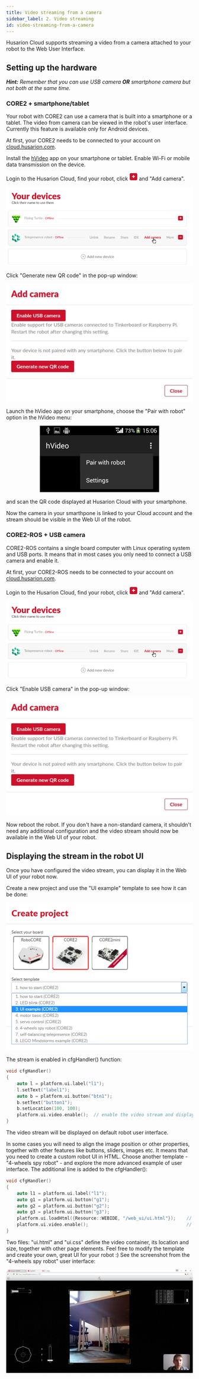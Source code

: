 ```yaml
---
title: Video streaming from a camera
sidebar_label: 2. Video streaming
id: video-streaming-from-a-camera
---
```


Husarion Cloud supports streaming a video from a camera attached to your robot to the Web User Interface.

## Setting up the hardware ##

<dev><em>
<b>Hint:</b> Remember that you can use USB camera <b>OR</b> smartphone camera but not both at the same time.
</em></dev>

### CORE2 + smartphone/tablet ###
Your robot with CORE2 can use a camera that is built into a smartphone or a tablet. The video from camera can be viewed in the robot's user interface. Currently this feature is available only for Android devices.

At first, your CORE2 needs to be connected to your account on [cloud.husarion.com](https://cloud.husarion.com/).

Install the [hVideo](https://play.google.com/store/apps/details?id=com.husarion.video2&hl=en) app on your smartphone or tablet. Enable Wi-Fi or mobile data transmission on the device.

Login to the Husarion Cloud, find your robot, click ![image](/docs/assets/img/howToStart/plus.png) and "Add camera".

<div style="text-align: center"><img src="/docs/assets/img/howToStart/cloud_add_camera.png"/></div>

Click "Generate new QR code" in the pop-up window:

<div style="text-align: center"><img src="/docs/assets/img/howToStart/add_camera.png"/></div>

Launch the hVideo app on your smartphone, choose the "Pair with robot" option in the hVideo menu:

<div style="text-align: center"><img src="/docs/assets/img/howToStart/pair-with-robot.png"/></div>

and scan the QR code displayed at Husarion Cloud with your smartphone.

Now the camera in your smarthpone is linked to your Cloud account and the stream should be visible in the Web UI of the robot. 

### CORE2-ROS + USB camera ###

CORE2-ROS contains a single board computer with Linux operating system and USB ports. It means that in most cases you only need to connect a USB camera and enable it.

At first, your CORE2-ROS needs to be connected to your account on [cloud.husarion.com](https://cloud.husarion.com/).

Login to the Husarion Cloud, find your robot, click ![image](/docs/assets/img/howToStart/plus.png) and "Add camera".

<div style="text-align: center"><img src="/docs/assets/img/howToStart/cloud_add_camera.png"/></div>

Click "Enable USB camera" in the pop-up window:

<div style="text-align: center"><img src="/docs/assets/img/howToStart/add_camera.png"/></div>

Now reboot the robot. If you don't have a non-standard camera, it shouldn't need any additional configuration and the video stream should now be available in the Web UI of your robot.

## Displaying the stream in the robot UI ##

Once you have configured the video stream, you can display it in the Web UI of your robot now.

Create a new project and use the "UI example" template to see how it can be done:

<div style="text-align: center"><img src="/docs/assets/img/howToStart/create-project-webui.png"/></div>

The stream is enabled in cfgHandler() function:

```cpp
void cfgHandler()
{
    auto l = platform.ui.label("l1");
    l.setText("label1");
    auto b = platform.ui.button("btn1");
    b.setText("button1");
    b.setLocation(100, 100);
    platform.ui.video.enable();  // enable the video stream and display in the default web UI
}
```

The video stream will be displayed on default robot user interface.

In some cases you will need to align the image position or other properties, together with other features like buttons, sliders, images etc. It means that you need to create a custom robot UI in HTML. Choose another template - "4-wheels spy robot" - and explore the more advanced example of user interface. The additional line is added to the cfgHandler():

```cpp
void cfgHandler()
{
	auto l1 = platform.ui.label("l1");
	auto g1 = platform.ui.button("g1");
	auto g2 = platform.ui.button("g2");
	auto g3 = platform.ui.button("g3");
	platform.ui.loadHtml({Resource::WEBIDE, "/web_ui/ui.html"});    // overwrite the default web UI with the custom one
	platform.ui.video.enable();                                     // enable the video stream and display in the web UI
}
```

Two files: "ui.html" and "ui.css" define the video container, its location and size, together with other page elements. Feel free to modify the template and create your own, great UI for your robot :) See the screenshot from the "4-wheels spy robot" user interface:

<div style="text-align: center"><img src="/docs/assets/img/telepresence_robot_kit/interface2.jpg"/></div>
